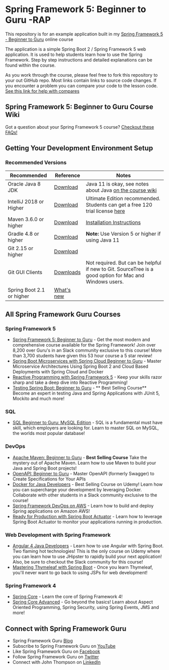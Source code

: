 # Spring Framework 5: Beginner to Guru -RAP

This repository is for an example application built in my [Spring Framework 5 - Beginner to Guru](https://www.udemy.com/testing-spring-boot-beginner-to-guru/?couponCode=GITHUB_REPO) online course

The application is a simple Spring Boot 2 / Spring Framework 5 web application. It is used to help students learn how
to use the Spring Framework. Step by step instructions and detailed explanations can be found within the course.

As you work through the course, please feel free to fork this repository to your out GitHub repo. Most links contain links 
to source code changes. If you encounter a problem you can compare your code to the lesson code. [See this link for help with compares](https://github.com/springframeworkguru/spring5webapp/wiki#getting-an-error-but-cannot-find-what-is-different-from-lesson-source-code)

## Spring Framework 5: Beginner to Guru Course Wiki
Got a question about your Spring Framework 5 course? [Checkout these FAQs!](https://github.com/springframeworkguru/spring5webapp/wiki)

## Getting Your Development Environment Setup
### Recommended Versions
 | Recommended | Reference | Notes |
| ----------- | --------- | ----- |
| Oracle Java 8 JDK | [Download](https://www.oracle.com/technetwork/java/javase/downloads/jdk8-downloads-2133151.html) | Java 11 is okay, see notes about Java [on the course wiki](https://github.com/springframeworkguru/spring5webapp/wiki/Java-Version) |
| IntelliJ 2018 or Higher | [Download](https://www.jetbrains.com/idea/download/) | Ultimate Edition recommended. Students can get a free 120 trial license [here](https://github.com/springframeworkguru/spring5webapp/wiki/Which-IDE-to-Use%3F#how-do-i-get-the-free-120-day-trial-to-intellij-ultimate) |
| Maven 3.6.0 or higher | [Download](https://maven.apache.org/download.cgi) | [Installation Instructions](https://maven.apache.org/install.html)|
| Gradle 4.8 or higher | [Download](https://gradle.org/install/) | **Note:** Use Version 5 or higher if using Java 11 |
| Git 2.15 or higher | [Download](https://git-scm.com/downloads) | | 
| Git GUI Clients | [Downloads](https://git-scm.com/downloads/guis) | Not required. But can be helpful if new to Git. SourceTree is a good option for Mac and Windows users. |
| Spring Boot 2.1 or higher | [What's new](https://content.pivotal.io/springone-platform-2017/whats-new-in-spring-boot-2-0-phillip-webb-madhura-bhave) | | 

## All Spring Framework Guru Courses
### Spring Framework 5
* [Spring Framework 5: Beginner to Guru](https://www.udemy.com/testing-spring-boot-beginner-to-guru/?couponCode=GITHUB_REPO) - Get the most modern and comprehensive course available for the Spring Framework! Join over 8,200 over Guru's in an Slack community exclusive to this course! More than 3,700 students have given this 53 hour course a 5 star review!
* [Spring Boot Microservices with Spring Cloud Beginner to Guru](https://www.udemy.com/course/spring-boot-microservices-with-spring-cloud-beginner-to-guru/?referralCode=6142D427AE53031FEF38) - Master Microservice Architectures Using Spring Boot 2 and Cloud Based Deployments with Spring Cloud and Docker
* [Reactive Programming with Spring Framework 5](https://www.udemy.com/reactive-programming-with-spring-framework-5/?couponCode=GITHUB_REPO_SF5B2G) - Keep your skills razor sharp and take a deep dive into Reactive Programming!
* [Testing Spring Boot: Beginner to Guru](https://www.udemy.com/testing-spring-boot-beginner-to-guru/?couponCode=GITHUB_REPO_SF5B2G) - ** Best Selling Course** Become an expert in testing Java and Spring Applications with JUnit 5, Mockito and much more!

### SQL
* [SQL Beginner to Guru: MySQL Edition](https://www.udemy.com/sql-beginner-to-guru-mysql-edition/?couponCode=GITHUB_REPO_SF5B2G) - SQL is a fundamental must have skill, which employers are looking for. Learn to master SQL on MySQL, the worlds most popular database!

### DevOps
* [Apache Maven: Beginner to Guru](https://www.udemy.com/apache-maven-beginner-to-guru/?couponCode=GITHUB_REPO_SF5B2G) - **Best Selling Course** Take the mystery out of Apache Maven. Learn how to use Maven to build your Java and Spring Boot projects!
* [OpenAPI: Beginner to Guru](https://www.udemy.com/course/openapi-beginner-to-guru/?referralCode=0E7F511C749013CA6AAD) - Master OpenAPI (formerly Swagger) to Create Specifications for Your APIs
* [Docker for Java Developers](https://www.udemy.com/docker-for-java-developers/?couponCode=GITHUB_REPO_SF5B2G) - Best Selling Course on Udemy! Learn how you can supercharge your development by leveraging Docker. Collaborate with other students in a Slack community exclusive to the course!
* [Spring Framework DevOps on AWS](https://www.udemy.com/spring-core-devops-on-aws/?couponCode=GITHUB_REPO_SF5B2G) - Learn how to build and deploy Spring applications on Amazon AWS!
* [Ready for Production with Spring Boot Actuator](https://www.udemy.com/ready-for-production-with-spring-boot-actuator/?couponCode=GITHUB_REPO_SF5B2G) - Learn how to leverage Spring Boot Actuator to monitor your applications running in production.

### Web Development with Spring Framework
* [Angular 4 Java Developers](https://www.udemy.com/angular-4-java-developers/?couponCode=GITHUB_REPO_SF5B2G) - Learn how to use Angular with Spring Boot. Two flaming hot technologies! This is the only course on Udemy where you can learn how to use JHipster to rapidly build your next application! Also, be sure to checkout the Slack community for this course!
* [Mastering Thymeleaf with Spring Boot](https://www.udemy.com/mastering-thymeleaf-with-spring/?couponCode=GITHUB_REPO_SF5B2G) - Once you learn Thymeleaf, you'll never want to go back to using JSPs for web development!

### Spring Framework 4
* [Spring Core](https://www.udemy.com/spring-core/) - Learn the core of Spring Framework 4!
* [Spring Core Advanced](https://www.udemy.com/spring-core-advanced-beyond-the-basics/?couponCode=GITHUB_REPO_SF5B2G) - Go beyond the basics! Learn about Aspect Oriented Programming, Spring Security, using Spring Events, JMS and more!

## Connect with Spring Framework Guru
* Spring Framework Guru [Blog](https://springframework.guru/)
* Subscribe to Spring Framework Guru on [YouTube](https://www.youtube.com/channel/UCrXb8NaMPQCQkT8yMP_hSkw)
* Like Spring Framework Guru on [Facebook](https://www.facebook.com/springframeworkguru/)
* Follow Spring Framework Guru on [Twitter](https://twitter.com/spring_guru)
* Connect with John Thompson on [LinkedIn](http://www.linkedin.com/in/springguru)
